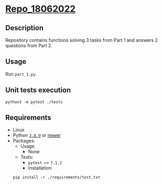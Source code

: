 # [Repo_18062022](https://github.com/zenon-celofan/Repo_18062022)

## Description

Repository contains functions solving 3 tasks from Part 1 and answers 2 questions from Part 2.

## Usage

Run `part_1.py`.

## Unit tests execution
```shell
python3 -m pytest ./tests
```

## Requirements

- Linux
- Python [`3.8.9`](https://www.python.org/downloads/release/python-389/) or [newer](https://www.python.org/downloads/)
- Packages:
    - Usage:
        - None
    - Tests:
        - `pytest` ~= `7.1.2`
        - Installation:
    ```shell
    pip install -r ./requirements/test.txt
    ```
